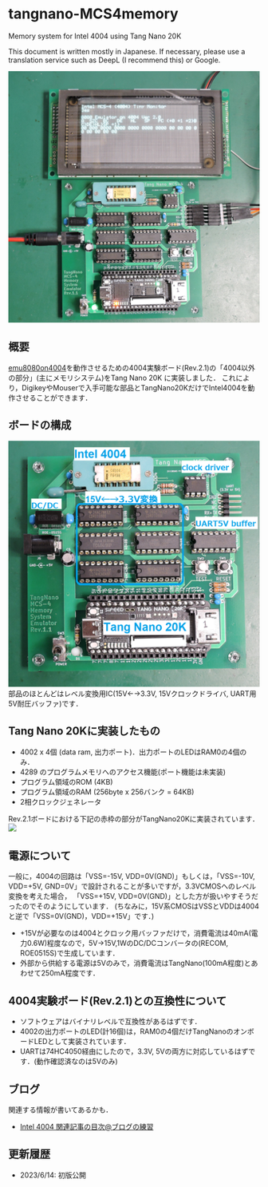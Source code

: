 # tangnano-MCS4memory
Memory system for Intel 4004 using Tang Nano 20K

This document is written mostly in Japanese.
If necessary, please use a translation service such as DeepL (I recommend this) or Google.

![](images/title.jpg)

## 概要
[emu8080on4004](https://github.com/ryomuk/emu8080on4004)を動作させるための4004実験ボード(Rev.2.1)の「4004以外の部分」(主にメモリシステム)をTang Nano 20K に実装しました．
これにより，DigikeyやMouserで入手可能な部品とTangNano20KだけでIntel4004を動作させることができます．

## ボードの構成
![](images/components.png)
部品のほとんどはレベル変換用IC(15V←→3.3V, 15Vクロックドライバ, UART用5V耐圧バッファ)です．

## Tang Nano 20Kに実装したもの
- 4002 x 4個 (data ram, 出力ポート)．出力ポートのLEDはRAM0の4個のみ．
- 4289 のプログラムメモリへのアクセス機能(ポート機能は未実装)
- プログラム領域のROM (4KB)
- プログラム領域のRAM (256byte x 256バンク = 64KB)
- 2相クロックジェネレータ

Rev.2.1ボードにおける下記の赤枠の部分がTangNano20Kに実装されています．
![](images/rev2_1.png)

## 電源について
一般に，4004の回路は「VSS=-15V, VDD=0V(GND)」もしくは，「VSS=-10V, VDD=+5V, GND=0V」で設計されることが多いですが，3.3VCMOSへのレベル変換を考えた場合，
「VSS=+15V, VDD=0V(GND)」とした方が扱いやすそうだったのでそのようにしています．
(ちなみに，15V系CMOSはVSSとVDDは4004と逆で「VSS=0V(GND)，VDD=+15V」です．)
- +15Vが必要なのは4004とクロック用バッファだけで，消費電流は40mA(電力0.6W)程度なので，5V→15V,1WのDC/DCコンバータの(RECOM, ROE0515S)で生成しています．
- 外部から供給する電源は5Vのみで，消費電流はTangNano(100mA程度)とあわせて250mA程度です．

## 4004実験ボード(Rev.2.1)との互換性について
- ソフトウェアはバイナリレベルで互換性があるはずです．
- 4002の出力ポートのLED(計16個)は，RAM0の4個だけTangNanoのオンボードLEDとして実装されています．
- UARTは74HC4050経由にしたので，3.3V, 5Vの両方に対応しているはずです．(動作確認済なのは5Vのみ)

## ブログ
関連する情報が書いてあるかも．
- [Intel 4004 関連記事の目次@ブログの練習](https://blog.goo.ne.jp/tk-80/e/3fa1e2972737c7b7d1b83f4e7bd648a2)

## 更新履歴
- 2023/6/14: 初版公開

